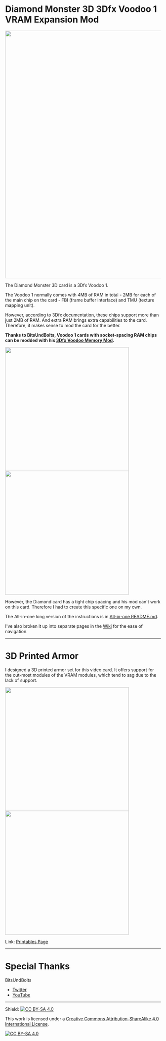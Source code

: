 # Diamond Monster 3D 3Dfx Voodoo 1 VRAM Expansion Mod

<img width="800" src="https://github.com/jeffqchen/Diamond-Monster-3D-VRAM-Expansion/assets/25773768/bbbb7ddb-4b69-4fa5-8c40-4c0e229535bf">

The Diamond Monster 3D card is a 3Dfx Voodoo 1.

The Voodoo 1 normally comes with 4MB of RAM in total - 2MB for each of the main chip on the card - FBI (frame buffer interface) and TMU (texture mapping unit).

However, according to 3Dfx documentation, these chips support more than just 2MB of RAM. And extra RAM brings extra capabilities to the card. Therefore, it makes sense to mod the card for the better.

**Thanks to BitsUndBolts, Voodoo 1 cards with socket-spacing RAM chips can be modded with his [3Dfx Voodoo Memory Mod](https://github.com/BitsUndBolts/3Dfx-Voodoo-Memory-Mod).**

<img width="400" src="https://github.com/jeffqchen/Diamond-Monster-3D-VRAM-Expansion/assets/25773768/b9e3a63d-7545-4824-a635-5ae9f32bf702">
<img width="400" src="https://github.com/jeffqchen/Diamond-Monster-3D-VRAM-Expansion/assets/25773768/50cbfa79-5bbe-4bea-9335-59f1620a4164">

However, the Diamond card has a tight chip spacing and his mod can't work on this card. Therefore I had to create this specific one on my own.

The All-in-one long version of the instructions is in [All-in-one README.md](./All-in-one%20README.md).

I've also broken it up into separate pages in the [Wiki](https://github.com/jeffqchen/Diamond-Monster-3D-VRAM-Expansion/wiki) for the ease of navigation.

-----------

# 3D Printed Armor

I designed a 3D printed armor set for this video card. It offers support for the out-most modules of the VRAM modules, which tend to sag due to the lack of support.

<img width="400" src="https://github.com/jeffqchen/Diamond-Monster-3D-VRAM-Expansion/assets/25773768/003f7a6d-f457-4982-9ad5-fdbab64a4796"> <img width="400" src="https://github.com/jeffqchen/Diamond-Monster-3D-VRAM-Expansion/assets/25773768/b8def20c-927d-443d-99ab-2bb0ad2ad2de">

Link: [Printables Page](https://www.printables.com/model/723624)

-----------

# Special Thanks

BitsUndBolts
- [Twitter](https://twitter.com/BitsUndBolts)
- [YouTube](https://www.youtube.com/@bitsundbolts/)

-----------

Shield: [![CC BY-SA 4.0][cc-by-sa-shield]][cc-by-sa]

This work is licensed under a
[Creative Commons Attribution-ShareAlike 4.0 International License][cc-by-sa].

[![CC BY-SA 4.0][cc-by-sa-image]][cc-by-sa]

[cc-by-sa]: http://creativecommons.org/licenses/by-sa/4.0/
[cc-by-sa-image]: https://licensebuttons.net/l/by-sa/4.0/88x31.png
[cc-by-sa-shield]: https://img.shields.io/badge/License-CC%20BY--SA%204.0-lightgrey.svg
